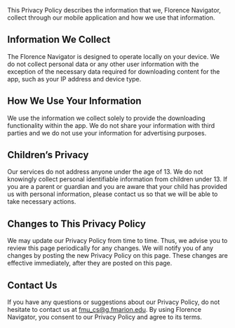 This Privacy Policy describes the information that we, Florence Navigator, collect through our mobile application and how we use that information.

## Information We Collect
The Florence Navigator is designed to operate locally on your device. We do not collect personal data or any other user information with the exception of the necessary data required for downloading content for the app, such as your IP address and device type.

## How We Use Your Information
We use the information we collect solely to provide the downloading functionality within the app. We do not share your information with third parties and we do not use your information for advertising purposes.

## Children’s Privacy
Our services do not address anyone under the age of 13. We do not knowingly collect personal identifiable information from children under 13. If you are a parent or guardian and you are aware that your child has provided us with personal information, please contact us so that we will be able to take necessary actions.

## Changes to This Privacy Policy
We may update our Privacy Policy from time to time. Thus, we advise you to review this page periodically for any changes. We will notify you of any changes by posting the new Privacy Policy on this page. These changes are effective immediately, after they are posted on this page.

## Contact Us
If you have any questions or suggestions about our Privacy Policy, do not hesitate to contact us at fmu_cs@g.fmarion.edu.
By using Florence Navigator, you consent to our Privacy Policy and agree to its terms.
